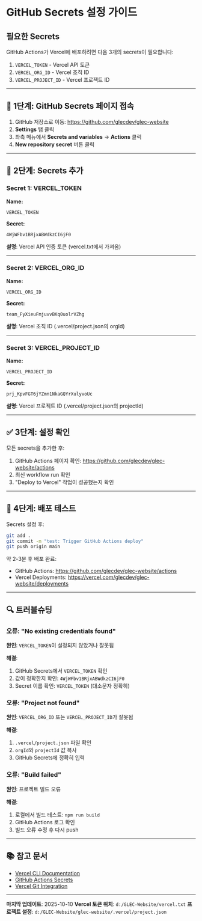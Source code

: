 # GitHub Secrets 설정 가이드

## 필요한 Secrets

GitHub Actions가 Vercel에 배포하려면 다음 3개의 secrets이 필요합니다:

1. `VERCEL_TOKEN` - Vercel API 토큰
2. `VERCEL_ORG_ID` - Vercel 조직 ID
3. `VERCEL_PROJECT_ID` - Vercel 프로젝트 ID

---

## 🔑 1단계: GitHub Secrets 페이지 접속

1. GitHub 저장소로 이동: https://github.com/glecdev/glec-website
2. **Settings** 탭 클릭
3. 좌측 메뉴에서 **Secrets and variables** → **Actions** 클릭
4. **New repository secret** 버튼 클릭

---

## 📝 2단계: Secrets 추가

### Secret 1: VERCEL_TOKEN

**Name:**
```
VERCEL_TOKEN
```

**Secret:**
```
4WjWFbv1BRjxABWdkzCI6jF0
```

**설명**: Vercel API 인증 토큰 (vercel.txt에서 가져옴)

---

### Secret 2: VERCEL_ORG_ID

**Name:**
```
VERCEL_ORG_ID
```

**Secret:**
```
team_FyXieuFmjuvvBKq0uolrVZhg
```

**설명**: Vercel 조직 ID (.vercel/project.json의 orgId)

---

### Secret 3: VERCEL_PROJECT_ID

**Name:**
```
VERCEL_PROJECT_ID
```

**Secret:**
```
prj_KpvFGT6jYZmn1NkaGQYrXulyvoUc
```

**설명**: Vercel 프로젝트 ID (.vercel/project.json의 projectId)

---

## ✅ 3단계: 설정 확인

모든 secrets을 추가한 후:

1. GitHub Actions 페이지 확인: https://github.com/glecdev/glec-website/actions
2. 최신 workflow run 확인
3. "Deploy to Vercel" 작업이 성공했는지 확인

---

## 🚀 4단계: 배포 테스트

Secrets 설정 후:

```bash
git add .
git commit -m "test: Trigger GitHub Actions deploy"
git push origin main
```

약 2-3분 후 배포 완료:
- GitHub Actions: https://github.com/glecdev/glec-website/actions
- Vercel Deployments: https://vercel.com/glecdev/glec-website/deployments

---

## 🔍 트러블슈팅

### 오류: "No existing credentials found"

**원인**: `VERCEL_TOKEN`이 설정되지 않았거나 잘못됨

**해결**:
1. GitHub Secrets에서 `VERCEL_TOKEN` 확인
2. 값이 정확한지 확인: `4WjWFbv1BRjxABWdkzCI6jF0`
3. Secret 이름 확인: `VERCEL_TOKEN` (대소문자 정확히)

### 오류: "Project not found"

**원인**: `VERCEL_ORG_ID` 또는 `VERCEL_PROJECT_ID`가 잘못됨

**해결**:
1. `.vercel/project.json` 파일 확인
2. `orgId`와 `projectId` 값 복사
3. GitHub Secrets에 정확히 입력

### 오류: "Build failed"

**원인**: 프로젝트 빌드 오류

**해결**:
1. 로컬에서 빌드 테스트: `npm run build`
2. GitHub Actions 로그 확인
3. 빌드 오류 수정 후 다시 push

---

## 📚 참고 문서

- [Vercel CLI Documentation](https://vercel.com/docs/cli)
- [GitHub Actions Secrets](https://docs.github.com/en/actions/security-guides/using-secrets-in-github-actions)
- [Vercel Git Integration](https://vercel.com/docs/deployments/git)

---

**마지막 업데이트**: 2025-10-10
**Vercel 토큰 위치**: `d:/GLEC-Website/vercel.txt`
**프로젝트 설정**: `d:/GLEC-Website/glec-website/.vercel/project.json`
